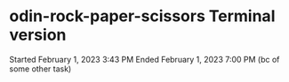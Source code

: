 # odin-rock-paper-scissors Terminal version
Started February 1, 2023 3:43 PM
Ended February 1, 2023 7:00 PM (bc of some other task)

## 
